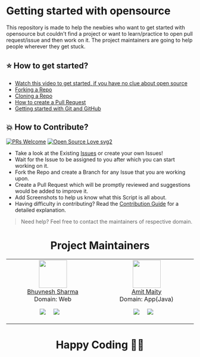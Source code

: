 # Getting started with opensource
This repository is made to help the newbies who want to get started with opensource but couldn't find a project or want to learn/practice to open pull request/issue and then work on it. The project maintainers are going to help people wherever they get stuck.

## ⭐ How to get started?

- [Watch this video to get started, if you have no clue about open source](https://youtu.be/SL5KKdmvJ1U)
- [Forking a Repo](https://help.github.com/en/github/getting-started-with-github/fork-a-repo)
- [Cloning a Repo](https://help.github.com/en/desktop/contributing-to-projects/creating-a-pull-request)
- [How to create a Pull Request](https://opensource.com/article/19/7/create-pull-request-github)
- [Getting started with Git and GitHub](https://towardsdatascience.com/getting-started-with-git-and-github-6fcd0f2d4ac6)

## 💥 How to Contribute?

[![PRs Welcome](https://img.shields.io/badge/PRs-welcome-brightgreen.svg?style=flat-square)](http://makeapullrequest.com)
[![Open Source Love svg2](https://badges.frapsoft.com/os/v2/open-source.svg?v=103)](https://github.com/ellerbrock/open-source-badges/)

- Take a look at the Existing [Issues](https://github.com/DevilsAutumn/Hacktoberfest22/issues) or create your own Issues!
- Wait for the Issue to be assigned to you after which you can start working on it.
- Fork the Repo and create a Branch for any Issue that you are working upon.
- Create a Pull Request which will be promptly reviewed and suggestions would be added to improve it.
- Add Screenshots to help us know what this Script is all about.
- Having difficulty in contributing? Read the [Contribution Guide](https://github.com/DevilsAutumn/Hacktoberfest22/blob/main/CONTRIBUTING.md) for a detailed explanation.

> Need help? Feel free to contact the maintainers of respective domain.

<h1 align=center> Project Maintainers </h1>

<table><tbody><tr><td align="center" valign="top" width="11%">
<a href="https://github.com/DevilsAutumn">
<img src="https://avatars.githubusercontent.com/u/83907321?s=96&v=4" width="75" height="75"><br />
Bhuvnesh Sharma
</a><br>
Domain: Web
<p align="center">
  <a target="_blank"href="https://www.linkedin.com/in/bhuvnesh-sharma-a7560a203/"><img src="https://img.shields.io/badge/linkedin-%230077B5.svg?&style=for-the-badge&logo=linkedin&logoColor=white" /></a>&nbsp;&nbsp;&nbsp;&nbsp;
  <a href="mailto:bhuvnesh875@gmail.com"><img src="https://img.shields.io/badge/gmail-%23D14836.svg?&style=for-the-badge&logo=gmail&logoColor=white" /></a>&nbsp;&nbsp;&nbsp;&nbsp;
</p>
</td><td align="center" valign="top" width="11%">
<a href="https://github.com/maityamit">
<img src="https://avatars.githubusercontent.com/u/74618071?v=4" width="75" height="75"><br />
Amit Maity
</a><br>
Domain: App(Java)
<p align="center">
  <a target="_blank"href="https://www.linkedin.com/in/maityamit/"><img src="https://img.shields.io/badge/linkedin-%230077B5.svg?&style=for-the-badge&logo=linkedin&logoColor=white" /></a>&nbsp;&nbsp;&nbsp;&nbsp;
  <a href="mailto:maityamit308@gmail.com"><img src="https://img.shields.io/badge/gmail-%23D14836.svg?&style=for-the-badge&logo=gmail&logoColor=white" /></a>&nbsp;&nbsp;&nbsp;&nbsp;
</p>
</td></tr></tbody></table>

<h1 align=center>Happy Coding 👨‍💻 </h1>
